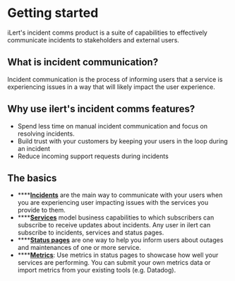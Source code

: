# Getting started

iLert's incident comms product is a suite of capabilities to effectively communicate incidents to stakeholders and external users.

## What is incident communication?

Incident communication is the process of informing users that a service is experiencing issues in a way that will likely impact the user experience.&#x20;

## Why use ilert's incident comms features?

* Spend less time on manual incident communication and focus on resolving incidents.
* Build trust with your customers by keeping your users in the loop during an incident
* Reduce incoming support requests during incidents

## The basics

* ****[**Incidents**](incidents.md) are the main way to communicate with your users when you are experiencing user impacting issues with the services you provide to them.
* ****[**Services**](services.md) model business capabilities to which subscribers can subscribe to receive updates about incidents. Any user in ilert can subscribe to incidents, services and status pages. &#x20;
* ****[**Status pages**](status-pages.md) are one way to help you inform users about outages and maintenances of one or more service.&#x20;
* ****[**Metrics**](metrics.md): Use metrics in status pages to showcase how well your services are performing. You can submit your own metrics data or import metrics from your existing tools (e.g. Datadog).

